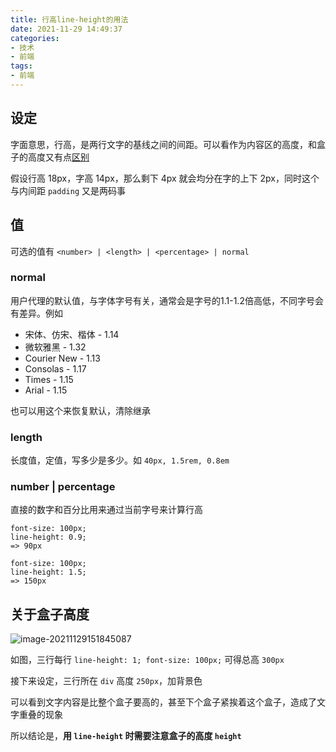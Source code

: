 ```yaml
---
title: 行高line-height的用法
date: 2021-11-29 14:49:37
categories:
- 技术
- 前端
tags:
- 前端
---
```


## 设定

字面意思，行高，是两行文字的基线之间的间距。可以看作为内容区的高度，和盒子的高度又有点[区别](#关于盒子高度)

假设行高 18px，字高 14px，那么剩下 4px 就会均分在字的上下 2px，同时这个与内间距 `padding` 又是两码事



## 值

可选的值有 `<number> | <length> | <percentage> | normal`

### normal

用户代理的默认值，与字体字号有关，通常会是字号的1.1-1.2倍高低，不同字号会有差异。例如

- 宋体、仿宋、楷体 - 1.14
- 微软雅黑 - 1.32
- Courier New - 1.13
- Consolas - 1.17
- Times - 1.15
- Arial - 1.15

也可以用这个来恢复默认，清除继承



### length

长度值，定值，写多少是多少。如 `40px, 1.5rem, 0.8em`



### number | percentage

直接的数字和百分比用来通过当前字号来计算行高

``` 
font-size: 100px;
line-height: 0.9;
=> 90px

font-size: 100px;
line-height: 1.5;
=> 150px
```



## 关于盒子高度

![image-20211129151845087](image-20211129151845087.png)

如图，三行每行 `line-height: 1; font-size: 100px;` 可得总高 `300px` 

接下来设定，三行所在 `div` 高度 `250px`，加背景色

可以看到文字内容是比整个盒子要高的，甚至下个盒子紧挨着这个盒子，造成了文字重叠的现象

所以结论是，**用 `line-height` 时需要注意盒子的高度 `height`**

